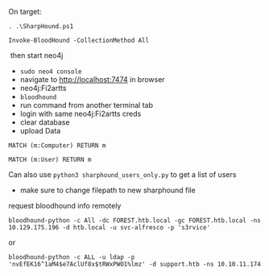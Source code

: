 On target:
```
. .\SharpHound.ps1
```

```
Invoke-BloodHound -CollectionMethod All
```

 then start neo4j
- `sudo neo4 console`
- navigate to [http://localhost:7474](http://localhost:7474) in browser
- neo4j:Fi2artts
- `bloodhound`
- run command from another terminal tab
- login with same neo4j:Fi2artts creds
- clear database
- upload Data

```
MATCH (m:Computer) RETURN m
```

```
MATCH (m:User) RETURN m
```

Can also use `python3 sharphound_users_only.py` to get a list of users
- make sure to change filepath to new sharphound file


request bloodhound info remotely
```
bloodhound-python -c All -dc FOREST.htb.local -gc FOREST.htb.local -ns 10.129.175.196 -d htb.local -u svc-alfresco -p 's3rvice'
```
or
```
bloodhound-python -c ALL -u ldap -p 'nvEfEK16^1aM4$e7AclUf8x$tRWxPWO1%lmz' -d support.htb -ns 10.10.11.174
```
